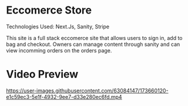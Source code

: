 # Eccomerce Store
Technologies Used: Next.Js, Sanity, Stripe

This site is a full stack eccomerce site that allows users to sign in, add to bag and checkout. Owners can manage content through sanity and can view incomming orders on the orders page. 

# Video Preview 

https://user-images.githubusercontent.com/63084147/173660120-e1c59ec3-5e1f-4932-9ee7-d33e280ec6fd.mp4

